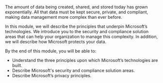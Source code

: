 The amount of data being created, shared, and stored today has grown exponentially. All that data must be kept secure, private, and compliant, making data management more complex than ever before. 

In this module, we will describe the principles that underpin Microsoft’s technologies. We introduce you to the security and compliance solution areas that can help your organization to manage this complexity.  In addition, we will describe how Microsoft protects your data.

By the end of this module, you will be able to:
* Understand the three principles upon which Microsoft’s technologies are built.
* Describe Microsoft's security and compliance solution areas.
* Describe Microsoft’s privacy principles.


